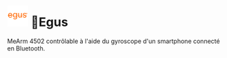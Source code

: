 # ![plot](./Pictures/egus48.png) 🦾Egus
MeArm 4502 contrôlable à l'aide du gyroscope d'un smartphone connecté en Bluetooth.
